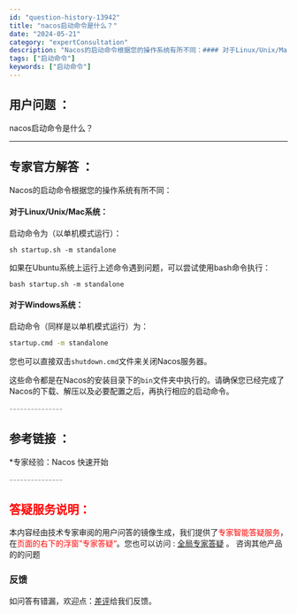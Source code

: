 ```yaml
---
id: "question-history-13942"
title: "nacos启动命令是什么？"
date: "2024-05-21"
category: "expertConsultation"
description: "Nacos的启动命令根据您的操作系统有所不同：#### 对于Linux/Unix/Mac系统：启动命令为（以单机模式运行）：```shellsh startup.sh -m standalone```如果在Ubuntu系统上运行上述命令遇到问题，可以尝试使用bash命令执行：```shellbash"
tags: ["启动命令"]
keywords: ["启动命令"]
---
```


## 用户问题 ： 
 nacos启动命令是什么？  

---------------
## 专家官方解答 ：

Nacos的启动命令根据您的操作系统有所不同：

#### 对于Linux/Unix/Mac系统：
启动命令为（以单机模式运行）：
```shell
sh startup.sh -m standalone
```
如果在Ubuntu系统上运行上述命令遇到问题，可以尝试使用bash命令执行：
```shell
bash startup.sh -m standalone
```

#### 对于Windows系统：
启动命令（同样是以单机模式运行）为：
```cmd
startup.cmd -m standalone
```
您也可以直接双击`shutdown.cmd`文件来关闭Nacos服务器。

这些命令都是在Nacos的安装目录下的`bin`文件夹中执行的。请确保您已经完成了Nacos的下载、解压以及必要配置之后，再执行相应的启动命令。


<font color="#949494">---------------</font> 


## 参考链接 ：

*专家经验：Nacos 快速开始 


 <font color="#949494">---------------</font> 
 


## <font color="#FF0000">答疑服务说明：</font> 

本内容经由技术专家审阅的用户问答的镜像生成，我们提供了<font color="#FF0000">专家智能答疑服务</font>，在<font color="#FF0000">页面的右下的浮窗”专家答疑“</font>。您也可以访问 : [全局专家答疑](https://answer.opensource.alibaba.com/docs/intro) 。 咨询其他产品的的问题

### 反馈
如问答有错漏，欢迎点：[差评](https://ai.nacos.io/user/feedbackByEnhancerGradePOJOID?enhancerGradePOJOId=13943)给我们反馈。
